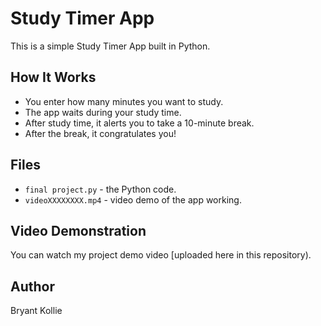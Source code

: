 # Study Timer App

This is a simple Study Timer App built in Python.

## How It Works
- You enter how many minutes you want to study.
- The app waits during your study time.
- After study time, it alerts you to take a 10-minute break.
- After the break, it congratulates you!

## Files
- `final project.py` - the Python code.
- `videoXXXXXXXX.mp4` - video demo of the app working.

## Video Demonstration
You can watch my project demo video [uploaded here in this repository).

## Author
Bryant Kollie
